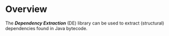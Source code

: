 # Overview
The ***Dependency Extraction*** (DE) library can be used to extract (structural) dependencies found in Java bytecode.
